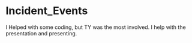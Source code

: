 # Incident_Events

 I Helped with some coding, but TY was the most involved. I help with the presentation and presenting. 
